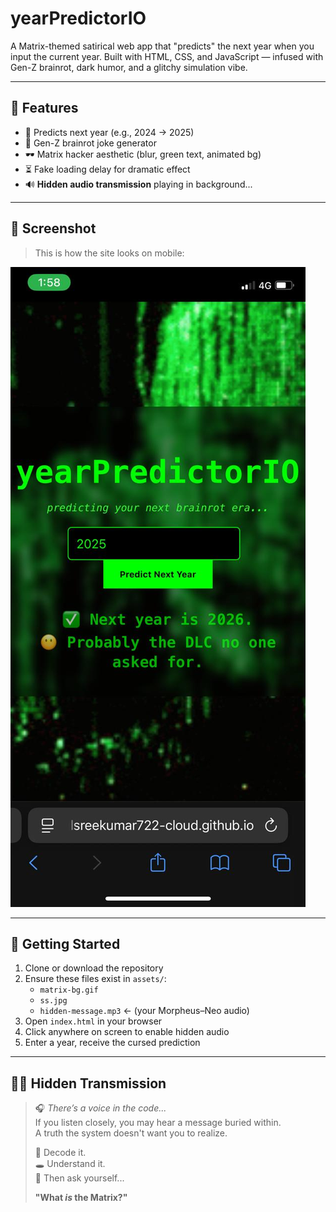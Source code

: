 
# yearPredictorIO

A Matrix-themed satirical web app that "predicts" the next year when you input the current year. Built with HTML, CSS, and JavaScript — infused with Gen-Z brainrot, dark humor, and a glitchy simulation vibe.


---

## 🔮 Features

- 🔢 Predicts next year (e.g., 2024 → 2025)
- 🧠 Gen-Z brainrot joke generator
- 🕶️ Matrix hacker aesthetic (blur, green text, animated bg)
- ⏳ Fake loading delay for dramatic effect
- 🔊 **Hidden audio transmission** playing in background...

---

## 📲 Screenshot

> This is how the site looks on mobile:

![Mobile View Screenshot](./assets/ss.jpg)

---

## 🚀 Getting Started

1. Clone or download the repository  
2. Ensure these files exist in `assets/`:  
   - `matrix-bg.gif`  
   - `ss.jpg`  
   - `hidden-message.mp3` ← (your Morpheus–Neo audio)  
3. Open `index.html` in your browser  
4. Click anywhere on screen to enable hidden audio  
5. Enter a year, receive the cursed prediction

---
## 🕵️‍♂️ Hidden Transmission

> 🎧 *There’s a voice in the code...*  
> If you listen closely, you may hear a message buried within.  
> A truth the system doesn't want you to realize.  
>  
> 🧩 Decode it.  
> 🕳️ Understand it.  
> 🫥 Then ask yourself...  
>  
> **"What *is* the Matrix?"**
